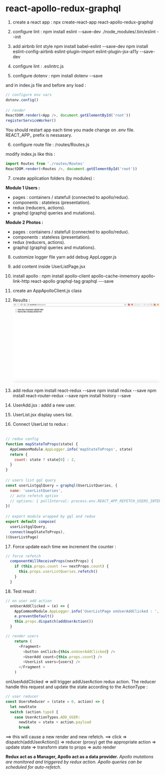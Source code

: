 # react-apollo-redux-graphql

1. create a react app :
npx create-react-app react-apollo-redux-graphql

2. configure lint : 
npm install eslint --save-dev 
./node_modules/.bin/eslint --init

3. add airbnb lint style 
npm install babel-eslint --save-dev
npm install eslint-config-airbnb eslint-plugin-import eslint-plugin-jsx-a11y --save-dev

4. configure lint : .eslintrc.js

5. configure dotenv : 
npm install dotenv --save 

and in index.js file and before any load :

```js
// configure env vars
dotenv.config()

// render
ReactDOM.render(<App />, document.getElementById('root'))
registerServiceWorker()
``` 
You should restart app each time you made change on .env file.
REACT_APP_ prefix is nessasary.

6. configure route file :
/routes/Routes.js

modify index.js like this :

```js
import Routes from './routes/Routes'
ReactDOM.render(<Routes />, document.getElementById('root'))
```

7. create application folders (by modules) :

**Module 1 Users :**
- pages : containers / statefull (connected to apollo/redux).
- components : stateless (presentation).
- redux (reducers, actions).
- graphql (graphql queries and mutations).

**Module 2 Photos :**
- pages : containers / statefull (connected to apollo/redux).
- components : stateless (presentation).
- redux (reducers, actions).
- graphql (graphql queries and mutations).

8. customize logger file
yarn add debug
AppLogger.js

9. add content inside UserListPage.jsx
10. install apollo : 
npm install apollo-client apollo-cache-inmemory apollo-link-http react-apollo graphql-tag graphql ---save

11. create an AppApolloClient.js class
12. Results :
![Screenshot](./src/assets/images/appolo_connect_1.png) 

13. add redux 
npm install react-redux --save
npm install redux --save
npm install react-router-redux --save 
npm install history --save

14. UserAdd.jsx : addd a new user.
15. UserList.jsx display users list.
16. Connect UserList to redux : 

```jsx

// redux config
function mapStateToProps(state) {
  AppCommonModule.AppLogger.info('mapStateToProps', state)
  return {
    count: state ? state[0] : 2,
  }
}

// users list gql query
const userListgqlQuery = graphql(UserListQueries, {
  name: 'userListQueries',
  // auto refetch option
  // options: { pollInterval: process.env.REACT_APP_REFETCH_USERS_INTERVAL },
})

// export module wrapped by gql and redux
export default compose(
  userListgqlQuery,
  connect(mapStateToProps),
)(UserListPage)

```

17. Force update each time we increment the counter :

```js
// force refetch
  componentWillReceiveProps(nextProps) {
    if (this.props.count !== nextProps.count) {
      this.props.userListQueries.refetch()
    }
  }
```

18. Test result :
```js
// on user add action
  onUserAddClicked = (e) => {
    AppCommonModule.AppLogger.info('UserListPage onUserAddClicked : ', e)
    e.preventDefault()
    this.props.dispatch(addUserAction())
  }
```

```js
// render users
    return (
      <Fragment>
        <button onClick={this.onUserAddClicked} />
        <UserAdd count={this.props.count} />
        <UserList users={users} />
      </Fragment >
    )
```
onUserAddClicked => will trigger addUserAction redux action.
The reducer handle this request and update the state according to
the ActionType :

```js
// user reducer
const UsersReducer = (state = 0, action) => {
  let newState
  switch (action.type) {
    case UserActionTypes.ADD_USER:
      newState = state + action.payload
      break
```

==> this will cause a new render and new refetch.
==> click => dispatch(addUserAction()) => reducer (proxy) get the appropriate action 
=> update state => transform state to props => auto render

**Redux act as a Manager, Apollo act as a data provider.**
*Apollo mutations are monitored and triggered by redux action.*
*Apollo queries can be scheduled for auto-refetch.*